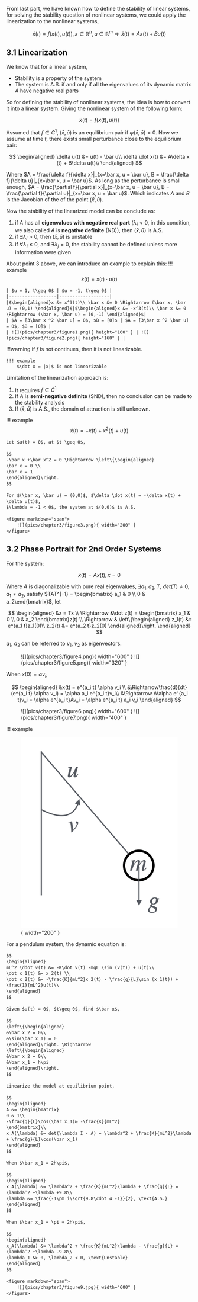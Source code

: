 From last part, we have known how to define the stability of linear systems, for solving the stability question of nonlinear systems, we could apply the linearization to the nonlinear systems,

$$
\dot x(t) = f(x(t), u(t)), x \in \mathbb R^n, u \in \mathbb R^m \Rightarrow \dot x(t) = Ax(t) + Bu(t)
$$

## 3.1 Linearization
We know that for a linear system, 

* Stability is a property of the system
* The system is A.S. if and only if all the eigenvalues of its dynamic matrix $A$ have negative real parts

So for defining the stability of nonlinear systems, the idea is how to convert it into a linear system. Giving the nonlinear system of the following form:

$$
\dot x(t) = f(x(t), u(t))
$$

Assumed that $f \in C^1$, $(\bar x, \bar u)$ is an equilibrium pair if $\varphi(\bar x, \bar u) = 0$. Now we assume at time $t$, there exists small perturbance close to the equilibrium pair:

$$
\begin{aligned}
\delta u(t) &= u(t) - \bar u\\
\delta \dot x(t) &= A\delta x (t) + B\delta u(t)\\
\end{aligned}
$$

Where $A = \frac{\delta f}{\delta x}|_{x=\bar x, u = \bar u}, B = \frac{\delta f}{\delta u}|_{x=\bar x, u = \bar u}$. As long as the perturbance is small enough, $A = \frac{\partial f}{\partial x}|_{x=\bar x, u = \bar u}, B = \frac{\partial f}{\partial u}|_{x=\bar x, u = \bar u}$. Which indicates $A$ and $B$ is the Jacobian of the of the point $(\bar x, \bar u)$.

Now the stability of the linearized model can be conclude as:

1. if $A$ has all __eigenvalues with negative real part__ ($\lambda_i < 0$, in this condition, we also called $A$ is __negative definite__ (ND)), then $(\bar x, \bar u)$ is A.S.
2. if $\exists \lambda_i > 0$, then $(\bar x, \bar u)$ is unstable
3. if $\forall \lambda_i \leq 0$, and $\exists \lambda_j = 0$, the stability cannot be defined unless more information were given

About point 3 above, we can introduce an example to explain this:
!!! example
    $$
    \dot x(t) = x(t)\cdot u(t)
    $$

    | $u = 1, t\geq 0$ | $u = -1, t\geq 0$ |
    |------------------|-------------------|
    |$\begin{aligned}x &= x^3(t)\\ \bar x &= 0 \Rightarrow (\bar x, \bar u) = (0,1) \end{aligned}$|$\begin{aligned}x &= -x^3(t)\\ \bar x &= 0 \Rightarrow (\bar x, \bar u) = (0,-1) \end{aligned}$|
    | $A = [3\bar x ^2 \bar u] = 0$, $B = [0]$ | $A = [3\bar x ^2 \bar u] = 0$, $B = [0]$ |
    | ![](pics/chapter3/figure1.png){ height="160" } | ![](pics/chapter3/figure2.png){ height="160" } |

!!!warning
    if $f$ is not continues, then it is not linearizable.
    
    !!! example
        $\dot x = |x|$ is not linearizable

Limitation of the linearization approach is:

1. It requires $f \in C^1$
2. If $A$ is __semi-negative definite__ (SND), then no conclusion can be made to the stability analysis
3. If $(\bar x, \bar u)$ is A.S., the domain of attraction is still unknown.

!!! example
    $$
    \dot x(t) = -x(t) +x^2(t) +u(t)
    $$

    Let $u(t) = 0$, at $t \geq 0$,

    $$
    -\bar x +\bar x^2 = 0 \Rightarrow \left\{\begin{aligned} 
    \bar x = 0 \\
    \bar x = 1
    \end{aligned}\right.
    $$

    For $(\bar x, \bar u) = (0,0)$, $\delta \dot x(t) = -\delta x(t) + \delta u(t)$,
    $\lambda = -1 < 0$, the system at $(0,0)$ is A.S.

    <figure markdown="span">
        ![](pics/chapter3/figure3.png){ width="200" }
    </figure>

## 3.2 Phase Portrait for 2nd Order Systems
For the system:

$$
\dot x (t) = Ax(t), \bar x = 0
$$

Where $A$ is diagonalizable with pure real eigenvalues, $\exists a_1, a_2, T$, $det(T) \neq 0$, $a_1 \neq a_2$, satisfy $TAT^{-1} = \begin{bmatrix} a_1 & 0 \\ 0 & a_2\end{bmatrix}$, let

$$
\begin{aligned}
&z = Tx \\
\Rightarrow &\dot z(t) = \begin{bmatrix}
a_1 & 0 \\
0 & a_2
\end{bmatrix}z(t) \\
\Rightarrow & \left\{\begin{aligned}
z_1(t) &= e^{a_1 t}z_1(0)\\
z_2(t) &= e^{a_2 t}z_2(0)
\end{aligned}\right.
\end{aligned}
$$

$a_1$, $a_2$ can be referred to $v_1$, $v_2$ as eigenvectors.

<figure markdown="span">
    ![](pics/chapter3/figure4.png){ width="600" }
    ![](pics/chapter3/figure5.png){ width="320" }
</figure>

When $x(0) = \alpha v_i$,

$$
\begin{aligned}
&x(t) = e^{a_i t} \alpha v_i \\
&\Rightarrow\frac{d}{dt}(e^{a_i t} \alpha v_i) = \alpha a_i e^{a_i t}v_i\\
&\Rightarrow A\alpha e^{a_i t}v_i = \alpha e^{a_i t}Av_i = \alpha e^{a_i t} a_i v_i
\end{aligned}
$$

<figure markdown="span">
    ![](pics/chapter3/figure6.png){ width="600" }
    ![](pics/chapter3/figure7.png){ width="400" }
</figure>

!!! example
    <figure markdown="span">
        ![](pics/chapter3/figure8.png){ width="200" }
    </figure>
    For a pendulum system, the dynamic equation is:

    $$
    \begin{aligned}
    mL^2 \ddot v(t) &= -K\dot v(t) -mgL \sin (v(t)) + u(t)\\
    \dot x_1(t) &= x_2(t) \\
    \dot x_2(t) &= -\frac{K}{mL^2}x_2(t) - \frac{g}{L}\sin (x_1(t)) + \frac{1}{mL^2}u(t)\\
    \end{aligned}
    $$

    Given $u(t) = 0$, $t\geq 0$, find $\bar x$,

    $$
    \left\{\begin{aligned}
    &\bar x_2 = 0\\
    &\sin(\bar x_1) = 0
    \end{aligned}\right. \Rightarrow 
    \left\{\begin{aligned}
    &\bar x_2 = 0\\
    &\bar x_1 = h\pi
    \end{aligned}\right.
    $$

    Linearize the model at equilibrium point,

    $$
    \begin{aligned}
    A &= \begin{bmatrix}
    0 & 1\\
    -\frac{g}{L}\cos(\bar x_1)& -\frac{K}{mL^2}
    \end{bmatrix}\\
    x_A(\lambda) &= det(\lambda I - A) = \lambda^2 + \frac{K}{mL^2}\lambda + \frac{g}{L}\cos(\bar x_1)
    \end{aligned}
    $$

    When $\bar x_1 = 2h\pi$,

    $$
    \begin{aligned}
    x_A(\lambda) &= \lambda^2 + \frac{K}{mL^2}\lambda + \frac{g}{L} = \lambda^2 +\lambda +9.8\\
    \lambda &= \frac{-1\pm i\sqrt{9.8\cdot 4 -1}}{2}, \text{A.S.}
    \end{aligned}
    $$

    When $\bar x_1 = \pi + 2h\pi$,

    $$
    \begin{aligned}
    x_A(\lambda) &= \lambda^2 + \frac{K}{mL^2}\lambda - \frac{g}{L} = \lambda^2 +\lambda -9.8\\
    \lambda_1 &> 0, \lambda_2 < 0, \text{Unstable}
    \end{aligned}
    $$

    <figure markdown="span">
        ![](pics/chapter3/figure9.jpg){ width="600" }
    </figure>
